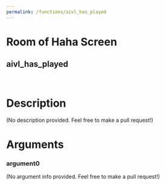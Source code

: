 ```yaml
---
permalink: /functions/aivl_has_played
---
```

# Room of Haha Screen  
## aivl_has_played  
&nbsp;  
# Description  
(No description provided. Feel free to make a pull request!) 
&nbsp;  
# Arguments
### argument0
(No argument info provided. Feel free to make a pull request!)
&nbsp;  


